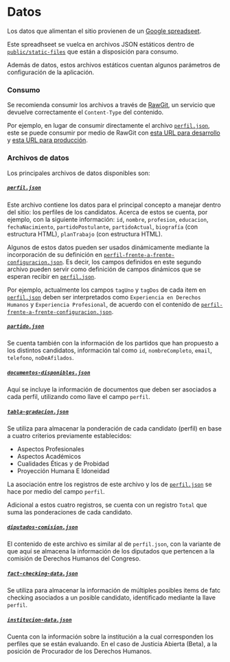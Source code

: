 # Datos

Los datos que alimentan el sitio provienen de un [Google spreadseet](https://docs.google.com/spreadsheets/d/1mfGF_4JB8i9X0YMpGxyKpGmYSCyLiWFaYCXebPmnyhU/pubhtml).

Este spreadhseet se vuelca en archivos JSON estáticos dentro de [`public/static-files`](public/static-files)
que están a disposición para consumo.

Además de datos, estos archivos estáticos cuentan algunos parámetros de configuración de la aplicación.

### Consumo

Se recomienda consumir los archivos a través de [RawGit](https://rawgit.com), un
servicio que devuelve correctamente el `Content-Type` del contenido.

Por ejemplo, en lugar de consumir directamente el archivo [`perfil.json`](static-files/perfil.json),
este se puede consumir por medio de RawGit con [esta URL para desarrollo](https://rawgit.com/RedCiudadana/JusticiaAbiertaBeta/master/public/static-files/perfil.json)
y [esta URL para producción](https://cdn.rawgit.com/RedCiudadana/JusticiaAbiertaBeta/e4077346/public/static-files/perfil.json).

### Archivos de datos

Los principales archivos de datos disponibles son:

##### [`perfil.json`](static-files/perfil.json)

Este archivo contiene los datos para el principal concepto a manejar dentro del sitio:
los perfiles de los candidatos. Acerca de estos se cuenta, por ejemplo, con la siguiente
información: `id`, `nombre`, `profesion`, `educacion`, `fechaNacimiento`, `partidoPostulante`,
`partidoActual`, `biografía` (con estructura HTML), `planTrabajo` (con estructura HTML).

Algunos de estos datos pueden ser usados dinámicamente mediante la incorporación
de su definición en [`perfil-frente-a-frente-configuracion.json`](static-files/perfil-frente-a-frente-configuracion.json).
Es decir, los campos definidos en este segundo archivo pueden servir como definición de
campos dinámicos que se esperan recibir en [`perfil.json`](static-files/perfil.json).

Por ejemplo, actualmente los campos `tagUno` y `tagDos` de cada item en [`perfil.json`](static-files/perfil.json)
deben ser interpretados como `Experiencia en Derechos Humanos` y `Experiencia Profesional`,
de acuerdo con el contenido de [`perfil-frente-a-frente-configuracion.json`](static-files/perfil-frente-a-frente-configuracion.json).

##### [`partido.json`](static-files/partido.json)

Se cuenta también con la información de los partidos que han propuesto a los distintos
candidatos, información tal como `id`, `nombreCompleto`, `email`, `telefono`, `noDeAfilados`.

##### [`documentos-disponibles.json`](static-files/tabla-gradacion.json)

Aquí se incluye la información de documentos que deben ser asociados a cada perfil,
utilizando como llave el campo `perfil`.

##### [`tabla-gradacion.json`](static-files/tabla-gradacion.json)

Se utiliza para almacenar la ponderación de cada candidato (perfil) en base a cuatro criterios
previamente establecidos:

* Aspectos Profesionales
* Aspectos Académicos
* Cualidades Éticas y de Probidad
* Proyección Humana E Idoneidad

La asociación entre los registros de este archivo y los de [`perfil.json`](static-files/perfil.json)
se hace por medio del campo `perfil`.

Adicional a estos cuatro registros, se cuenta con un registro `Total` que suma las
ponderaciones de cada candidato.

##### [`diputados-comision.json`](static-files/diputados-comision.json)

El contenido de este archivo es similar al de `perfil.json`, con la variante de
que aquí se almacena la información de los diputados que pertencen a la comisión
de Derechos Humanos del Congreso.

##### [`fact-checking-data.json`](static-files/partido.json)

Se utiliza para almacenar la información de múltiples posibles items de fatc checking
asociados a un posible candidato, identificado mediante la llave `perfil`.

##### [`institucion-data.json`](static-files/partido.json)

Cuenta con la información sobre la institución a la cual corresponden los perfiles
que se están evaluando. En el caso de Justicia Abierta (Beta), a la posición
de Procurador de los Derechos Humanos.
